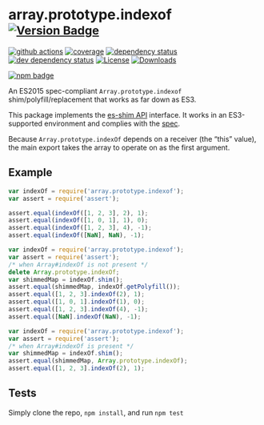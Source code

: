 # array.prototype.indexof <sup>[![Version Badge][npm-version-svg]][package-url]</sup>

[![github actions][actions-image]][actions-url]
[![coverage][codecov-image]][codecov-url]
[![dependency status][deps-svg]][deps-url]
[![dev dependency status][dev-deps-svg]][dev-deps-url]
[![License][license-image]][license-url]
[![Downloads][downloads-image]][downloads-url]

[![npm badge][npm-badge-png]][package-url]

An ES2015 spec-compliant `Array.prototype.indexof` shim/polyfill/replacement that works as far down as ES3.

This package implements the [es-shim API](https://github.com/es-shims/api) interface. It works in an ES3-supported environment and complies with the [spec](https://www.ecma-international.org/ecma-262/6.0/).

Because `Array.prototype.indexOf` depends on a receiver (the “this” value), the main export takes the array to operate on as the first argument.

## Example

```js
var indexOf = require('array.prototype.indexof');
var assert = require('assert');

assert.equal(indexOf([1, 2, 3], 2), 1);
assert.equal(indexOf([1, 0, 1], 1), 0);
assert.equal(indexOf([1, 2, 3], 4), -1);
assert.equal(indexOf([NaN], NaN), -1);
```

```js
var indexOf = require('array.prototype.indexof');
var assert = require('assert');
/* when Array#indexOf is not present */
delete Array.prototype.indexOf;
var shimmedMap = indexOf.shim();
assert.equal(shimmedMap, indexOf.getPolyfill());
assert.equal([1, 2, 3].indexOf(2), 1);
assert.equal([1, 0, 1].indexOf(1), 0);
assert.equal([1, 2, 3].indexOf(4), -1);
assert.equal([NaN].indexOf(NaN), -1);
```

```js
var indexOf = require('array.prototype.indexof');
var assert = require('assert');
/* when Array#indexOf is present */
var shimmedMap = indexOf.shim();
assert.equal(shimmedMap, Array.prototype.indexOf);
assert.equal([1, 2, 3].indexOf(2), 1);
```

## Tests
Simply clone the repo, `npm install`, and run `npm test`

[package-url]: https://npmjs.org/package/array.prototype.indexof
[npm-version-svg]: https://versionbadg.es/es-shims/Array.prototype.indexOf.svg
[deps-svg]: https://david-dm.org/es-shims/Array.prototype.indexOf.svg
[deps-url]: https://david-dm.org/es-shims/Array.prototype.indexOf
[dev-deps-svg]: https://david-dm.org/es-shims/Array.prototype.indexOf/dev-status.svg
[dev-deps-url]: https://david-dm.org/es-shims/Array.prototype.indexOf#info=devDependencies
[npm-badge-png]: https://nodei.co/npm/array.prototype.indexof.png?downloads=true&stars=true
[license-image]: https://img.shields.io/npm/l/array.prototype.indexof.svg
[license-url]: LICENSE
[downloads-image]: https://img.shields.io/npm/dm/array.prototype.indexof.svg
[downloads-url]: https://npm-stat.com/charts.html?package=array.prototype.indexof
[codecov-image]: https://codecov.io/gh/es-shims/Array.prototype.indexOf/branch/main/graphs/badge.svg
[codecov-url]: https://app.codecov.io/gh/es-shims/Array.prototype.indexOf/
[actions-image]: https://img.shields.io/endpoint?url=https://github-actions-badge-u3jn4tfpocch.runkit.sh/es-shims/Array.prototype.indexOf
[actions-url]: https://github.com/es-shims/Array.prototype.indexOf/actions
